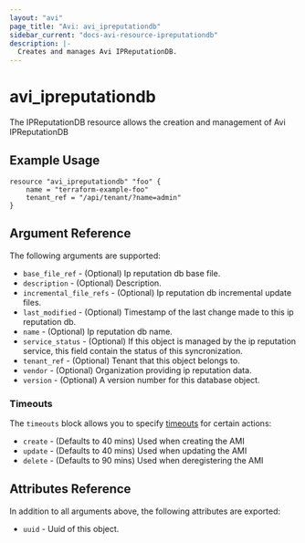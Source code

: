 ```yaml
---
layout: "avi"
page_title: "Avi: avi_ipreputationdb"
sidebar_current: "docs-avi-resource-ipreputationdb"
description: |-
  Creates and manages Avi IPReputationDB.
---
```


# avi_ipreputationdb

The IPReputationDB resource allows the creation and management of Avi IPReputationDB

## Example Usage

```hcl
resource "avi_ipreputationdb" "foo" {
    name = "terraform-example-foo"
    tenant_ref = "/api/tenant/?name=admin"
}
```

## Argument Reference

The following arguments are supported:

* `base_file_ref` - (Optional) Ip reputation db base file.
* `description` - (Optional) Description.
* `incremental_file_refs` - (Optional) Ip reputation db incremental update files.
* `last_modified` - (Optional) Timestamp of the last change made to this ip reputation db.
* `name` - (Optional) Ip reputation db name.
* `service_status` - (Optional) If this object is managed by the ip reputation service, this field contain the status of this syncronization.
* `tenant_ref` - (Optional) Tenant that this object belongs to.
* `vendor` - (Optional) Organization providing ip reputation data.
* `version` - (Optional) A version number for this database object.


### Timeouts

The `timeouts` block allows you to specify [timeouts](https://www.terraform.io/docs/configuration/resources.html#timeouts) for certain actions:

* `create` - (Defaults to 40 mins) Used when creating the AMI
* `update` - (Defaults to 40 mins) Used when updating the AMI
* `delete` - (Defaults to 90 mins) Used when deregistering the AMI

## Attributes Reference

In addition to all arguments above, the following attributes are exported:

* `uuid` -  Uuid of this object.

